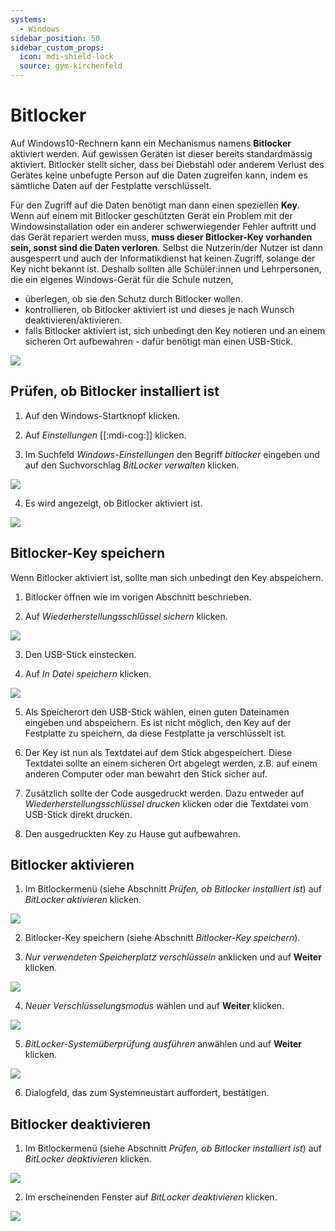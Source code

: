 ```yaml
---
systems:
  - Windows
sidebar_position: 50
sidebar_custom_props:
  icon: mdi-shield-lock
  source: gym-kirchenfeld
---
```


# Bitlocker



Auf Windows10-Rechnern kann ein Mechanismus namens **Bitlocker** aktiviert werden. Auf gewissen Geräten ist dieser bereits standardmässig aktiviert. Bitlocker stellt sicher, dass bei Diebstahl oder anderem Verlust des Gerätes keine unbefugte Person auf die Daten zugreifen kann, indem es sämtliche Daten auf der Festplatte verschlüsselt. 

Für den Zugriff auf die Daten benötigt man dann einen speziellen **Key**. Wenn auf einem mit Bitlocker geschützten Gerät ein Problem mit der Windowsinstallation oder ein anderer schwerwiegender Fehler auftritt und das Gerät repariert werden muss, **muss dieser Bitlocker-Key vorhanden sein, sonst sind die Daten verloren**. Selbst die Nutzerin/der Nutzer ist dann ausgesperrt und auch der Informatikdienst hat keinen Zugriff, solange der Key nicht bekannt ist. Deshalb sollten alle Schüler:innen und Lehrpersonen, die ein eigenes Windows-Gerät für die Schule nutzen,
* überlegen, ob sie den Schutz durch Bitlocker wollen.
* kontrollieren, ob Bitlocker  aktiviert ist und dieses je nach Wunsch deaktivieren/aktivieren.
* falls Bitlocker aktiviert ist, sich unbedingt den Key notieren und an einem sicheren Ort aufbewahren - dafür benötigt man einen USB-Stick.

![](./bitlockericon.png)



## Prüfen, ob Bitlocker installiert ist


1. Auf den Windows-Startknopf klicken.

2. Auf _Einstellungen_ [[:mdi-cog:]] klicken.

3. Im Suchfeld _Windows-Einstellungen_ den Begriff _bitlocker_ eingeben und auf den Suchvorschlag _BitLocker verwalten_ klicken.

![](./bitlocker02.png)

4. Es wird angezeigt, ob Bitlocker aktiviert ist.

![](./bitlocker03.png)



## Bitlocker-Key speichern

Wenn Bitlocker aktiviert ist, sollte man sich unbedingt den Key abspeichern. 

1. Bitlocker öffnen wie im vorigen Abschnitt beschrieben.

2. Auf _Wiederherstellungsschlüssel sichern_ klicken.

![](./bitlocker04.png)

3. Den USB-Stick einstecken.

4. Auf _In Datei speichern_ klicken.

![](./bitlocker05.png)

5. Als Speicherort den USB-Stick wählen, einen guten Dateinamen eingeben und abspeichern. Es ist nicht möglich, den Key auf der Festplatte zu speichern, da diese Festplatte ja verschlüsselt ist. 

6. Der Key ist nun als Textdatei auf dem Stick abgespeichert. Diese Textdatei sollte an einem sicheren Ort abgelegt werden, z.B. auf einem anderen Computer oder man bewahrt den Stick sicher auf.

7. Zusätzlich sollte der Code ausgedruckt werden. Dazu entweder auf _Wiederherstellungsschlüssel drucken_ klicken oder die Textdatei vom USB-Stick direkt drucken.

8. Den ausgedruckten Key zu Hause gut aufbewahren.


## Bitlocker aktivieren

1. Im Bitlockermenü (siehe Abschnitt _Prüfen, ob Bitlocker installiert ist_) auf _BitLocker aktivieren_ klicken.

![](./bitlocker06.png)

2. Bitlocker-Key speichern (siehe Abschnitt _Bitlocker-Key speichern_).

3. _Nur verwendeten Speicherplatz verschlüsseln_ anklicken und auf __Weiter__ klicken.

![](./bitlocker07.png)

4. _Neuer Verschlüsselungsmodus_ wählen und auf __Weiter__ klicken.

![](./bitlocker08.png)

5. _BitLocker-Systemüberprüfung ausführen_ anwählen und auf __Weiter__ klicken.

![](./bitlocker09.png)

6. Dialogfeld, das zum Systemneustart auffordert, bestätigen.


## Bitlocker deaktivieren

1. Im Bitlockermenü (siehe Abschnitt _Prüfen, ob Bitlocker installiert ist_) auf _BitLocker deaktivieren_ klicken.

![](./bitlocker10.png)

2. Im erscheinenden Fenster auf _BitLocker deaktivieren_ klicken.

![](./bitlocker11.png)

